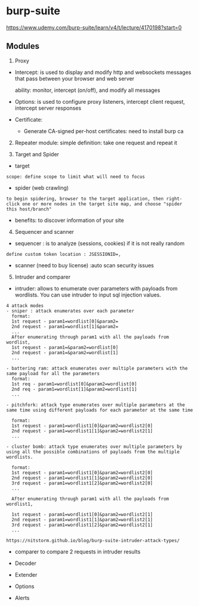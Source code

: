 # burp-suite
https://www.udemy.com/burp-suite/learn/v4/t/lecture/4170198?start=0

## Modules

1. Proxy
  * Intercept: is used to display and modify http and websockets messages that pass between your browser and web server

    ability: monitor, intercept (on/off), and modify all messages

  * Options: is used to configure proxy listeners, intercept client request, intercept server responses
  * Certificate:
    * Generate CA-signed per-host certificates: need to install burp ca
2. Repeater module:
 simple definition: take one request and repeat it

3. Target and Spider
  * target
  ```
  scope: define scope to limit what will need to focus
  ```
  * spider (web crawling)
  ```
  to begin spidering, browser to the target application, then right-click one or more nodes in the target site map, and choose "spider this host/branch"
  ```
  * benefits:
  to discover information of your site

4. Sequencer and scanner
  * sequencer : is to analyze (sessions, cookies) if it is not really random
  ```
  define custom token location : JSESSIONID=,
  ```
  * scanner (need to buy license) :auto scan security issues

5. Intruder and comparer
  * intruder:
  allows to enumerate over parameters with payloads from wordlists.
  You can use intruder to input sql injection values.

  ```
  4 attack modes
  - sniper : attack enumerates over each parameter
    format:
    1st request - param1=wordlist[0]&param2=
    2nd request - param1=wordlist[1]&param2=
    ...
    After enumerating through param1 with all the payloads from wordlist,
    1st request - param1=&param2=wordlist[0]
    2nd request - param1=&param2=wordlist[1]
    ...

  - battering ram: attack enumerates over multiple parameters with the same payload for all the parameters
    format:
    1st req - param1=wordlist[0]&param2=wordlist[0]
    2nd req - param1=wordlist[1]&param2=wordlist[1]
    ...

  - pitchfork: attack type enumerates over multiple parameters at the same time using different payloads for each parameter at the same time

    format:
    1st request - param1=wordlist1[0]&param2=wordlist2[0]
    2nd request - param1=wordlist1[1]&param2=wordlist2[1]
    ...

  - cluster bomb: attack type enumerates over multiple parameters by using all the possible combinations of payloads from the multiple wordlists.

    format:
    1st request - param1=wordlist1[0]&param2=wordlist2[0]
    2nd request - param1=wordlist1[1]&param2=wordlist2[0]
    3rd request - param1=wordlist1[2]&param2=wordlist2[0]
    ...

    After enumerating through param1 with all the payloads from wordlist1,

    1st request - param1=wordlist1[0]&param2=wordlist2[1]
    2nd request - param1=wordlist1[1]&param2=wordlist2[1]
    3rd request - param1=wordlist1[2]&param2=wordlist2[1]
    ...

  https://nitstorm.github.io/blog/burp-suite-intruder-attack-types/
  ```
  * comparer
   to compare 2 requests in intruder results

* Decoder
* Extender
* Options
* Alerts
